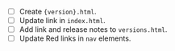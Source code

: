- [ ] Create `{version}.html`.
- [ ] Update link in `index.html`.
- [ ] Add link and release notes to `versions.html`.
- [ ] Update Red links in `nav` elements.
